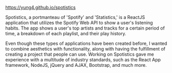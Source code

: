 https://yung4.github.io/spotistics

Spotistics, a portmanteau of 'Spotify' and 'Statistics,' is a ReactJS application that utilizes the Spotify Web API to show a user's listening habits. The app shows a user's top artists and tracks for a certain period of time, a breakdown of each playlist, and their play history. 

Even though these types of applications have been created before, I wanted to combine aesthetics with functionality, along with having the fulfillment of creating a project that people can use. Working on Spotistics gave me experience with a multitude of industry standards, such as the React App framework, NodeJS, jQuery and AJAX, Bootstrap, and much more.

